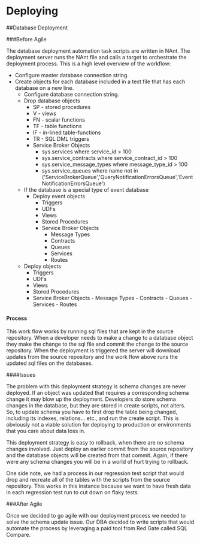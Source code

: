 # Deploying

##Database Deployment

###Before Agile

The database deployment automation task scripts are written in NAnt. The deployment server runs the NAnt file and calls a target to orchestrate the deployment process. This is a high level overview of the workflow:

- Configure master database connection string.
- Create objects for each database included in a text file that has each database on a new line.
    - Configure database connection string. 
    - Drop database objects
        - SP - stored procedures
        - V - views
        - FN - scalar functions
        - TF - table functions
        - IF - in-lined table-functions
        - TR - SQL DML triggers
        - Service Broker Objects
            - sys.services where service_id > 100
            - sys.service_contracts where service_contract_id > 100
            - sys.service_message_types where message_type_id > 100
            - sys.service_queues where name not in ('ServiceBrokerQueue','QueryNotificationErrorsQueue','EventNotificationErrorsQueue')
    - If the database is a special type of event database
        - Deploy event objects
            - Triggers
            - UDFs
            - Views
            - Stored Procedures
            - Service Broker Objects
                - Message Types
                - Contracts
                - Queues
                - Services 
                - Routes
    - Deploy objects
        - Triggers
        - UDFs
        - Views
        - Stored Procedures
        - Service Broker Objects
                - Message Types
                - Contracts
                - Queues
                - Services 
                - Routes

#### Process

This work flow works by running sql files that are kept in the source repository. When a developer needs to make a change to a database object they make the change to the sql file and commit the change to the source repository. When the deployment is triggered the  server will download updates from the source repository and the work flow above runs the updated sql files on the databases. 

####Issues

The problem with this deployment strategy is schema changes are never deployed. If an object was updated that requires a corresponding schema change it may blow up the deployment. Developers do store schema changes in the database, but they are stored in create scripts, not alters. So, to update schema you have to first drop the table being changed, including its indexes, relations... etc., and run the create script. This is obviously not a viable solution for deploying to production or environments that you care about data loss in.

This deployment strategy is easy to rollback, when there are no schema changes involved. Just deploy an earlier commit from the source repository and the database objects will be created from that commit. Again, if there were any schema changes you will be in a world of hurt trying to rollback.

One side note, we had a process in our regression test script that would drop and recreate all of the tables with the scripts from the source repository. This works in this instance because we want to have fresh data in each regression test run to cut down on flaky tests.

###After Agile

Once we decided to go agile with our deployment process we needed to solve the schema update issue. Our DBA decided to write scripts that would automate the process by leveraging a paid tool from Red Gate called SQL Compare.
